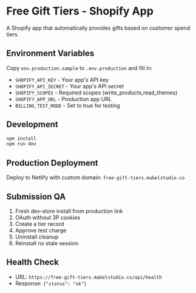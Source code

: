 # Free Gift Tiers - Shopify App

A Shopify app that automatically provides gifts based on customer spend tiers.

## Environment Variables

Copy `env.production.sample` to `.env.production` and fill in:

- `SHOPIFY_API_KEY` - Your app's API key
- `SHOPIFY_API_SECRET` - Your app's API secret
- `SHOPIFY_SCOPES` - Required scopes (write_products,read_themes)
- `SHOPIFY_APP_URL` - Production app URL
- `BILLING_TEST_MODE` - Set to true for testing

## Development

```bash
npm install
npm run dev
```

## Production Deployment

Deploy to Netlify with custom domain: `free-gift-tiers.mabelstudio.co`

## Submission QA

1. Fresh dev-store install from production link
2. OAuth without 3P cookies
3. Create a tier record
4. Approve test charge
5. Uninstall cleanup
6. Reinstall no stale session

## Health Check

- URL: `https://free-gift-tiers.mabelstudio.co/api/health`
- Response: `{"status": "ok"}`

